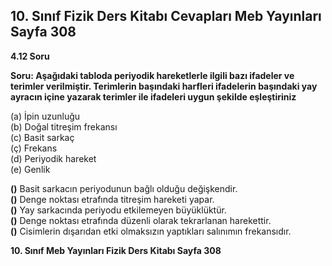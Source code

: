## 10. Sınıf Fizik Ders Kitabı Cevapları Meb Yayınları Sayfa 308

**4.12 Soru**

**Soru: Aşağıdaki tabloda periyodik hareketlerle ilgili bazı ifadeler ve terimler verilmiştir. Terimlerin başındaki harfleri ifadelerin başındaki yay ayracın içine yazarak terimler ile ifadeleri uygun şekilde eşleştiriniz**

(a) İpin uzunluğu  
 (b) Doğal titreşim frekansı  
 (c) Basit sarkaç  
 (ç) Frekans  
 (d) Periyodik hareket  
 (e) Genlik

**()** Basit sarkacın periyodunun bağlı olduğu değişkendir.  
 **()** Denge noktası etrafında titreşim hareketi yapar.  
 **()** Yay sarkacında periyodu etkilemeyen büyüklüktür.  
 **()** Denge noktası etrafında düzenli olarak tekrarlanan harekettir.  
 **()** Cisimlerin dışarıdan etki olmaksızın yaptıkları salınımın frekansıdır.

**10. Sınıf Meb Yayınları Fizik Ders Kitabı Sayfa 308**